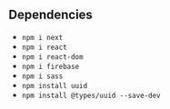 ## Dependencies

- `npm i next`
- `npm i react`
- `npm i react-dom`
- `npm i firebase`
- `npm i sass`
- `npm install uuid`
- `npm install @types/uuid --save-dev`
